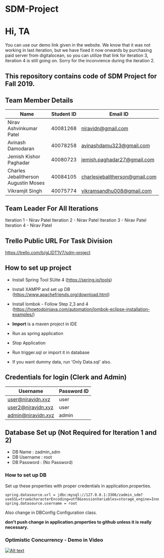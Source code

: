# SDM-Project

# Hi, TA

You can use our demo link given in the website.  We know that it was not working in last iteration, but we have fixed it now onwards by purchasing paid server from digitalocean, so you can utilize that link for iteration 3, iteration 4 is still going on.
Sorry for the inconvience during the iteration 2.

## This repository contains code of SDM Project for Fall 2019.


## Team Member Details

| Name | Student ID | Email ID |
| --- | --- | --- |
| Nirav Ashvinkumar Patel | 40081268 | niravjdn@gmail.com |
| Avinash Damodaran | 40078258 | avinashdamu323@gmail.com |
| Jemish Kishor Paghadar | 40080723 | jemish.paghadar27@gmail.com |
| Charles Jebalitherson Augustin Moses | 40084105  | charlesjebalitherson@gmail.com |
| Vikramjit Singh | 40075774 | vikramsandhu008@gmail.com |

## Team Leader For All Iterations
 Iteration 1 - Nirav Patel
 Iteration 2 - Nirav Patel
 Iteration 3 - Nirav Patel
 Iteration 4 - Nirav Patel

 
 ## Trello Public URL For Task Division
 https://trello.com/b/gLlDT1V7/sdm-project

## How to set up project

- Install Spring Tool SUite 4 (https://spring.io/tools)
- Install XAMPP and set up DB (https://www.apachefriends.org/download.html)
- Install lombok - Follow Step 2,3 and 4 (https://howtodoinjava.com/automation/lombok-eclipse-installation-examples/)

- **Import** is a maven project in IDE
- Run as spring application
- Stop Application
- Run trigger.sql or import it in database
- If you want dummy data, run 'Only Data.sql' also.

 ## Credentials for login (Clerk and Admin)

 | Username | Password ID | 
 | --- | --- | 
 | user@niravjdn.xyz  | user |
 | user2@niravjdn.xyz  | user |
 |admin@niravjdn.xyz | admin|

 ## Database Set up (Not Required for Iteration 1 and 2)
 - DB Name : zadmin_sdm
 - DB Username : root
 - DB Password : (No Password)


 ### How to set up DB 

Set up these properties with proper credentials in application.properties.

 ```
spring.datasource.url = jdbc:mysql://127.0.0.1:3306/zadmin_sdm?useSSL=true&characterEncoding=utf8&sessionVariables=storage_engine=InnoDB
spring.datasource.username = root
```

Also change in DBConfig Configuration class.

**don't push change in application.properties to github unless it is really necessary.**

### Optimistic Concurrency - Demo in Video


[![Alt text](https://img.youtube.com/vi/pNt12cmOwUo/0.jpg)](https://www.youtube.com/watch?v=pNt12cmOwUo)
